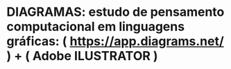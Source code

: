 # DIAGRAMAS: estudo de pensamento computacional em linguagens gráficas: ( https://app.diagrams.net/ ) + ( Adobe ILUSTRATOR )
